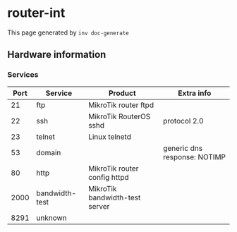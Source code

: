 # router-int

This page generated by `inv doc-generate`

## Hardware information

[comment]: (>>HOSTINFOS)


### Services

| Port | Service | Product | Extra info |
| ------ | ------ |------ |------ |
|21|ftp|MikroTik router ftpd||
|22|ssh|MikroTik RouterOS sshd|protocol 2.0|
|23|telnet|Linux telnetd||
|53|domain||generic dns response: NOTIMP|
|80|http|MikroTik router config httpd||
|2000|bandwidth-test|MikroTik bandwidth-test server||
|8291|unknown|||


    

[comment]: (<<HOSTINFOS)